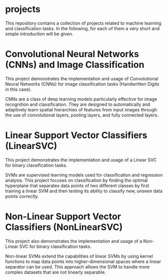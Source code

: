 # projects

This repository contains a collection of projects related to machine learning and classification tasks. In the following, for each of them a very short and simple introduction will be given.


# Convolutional Neural Networks (CNNs) and Image Classification

This project demonstrates the implementation and usage of Convolutional Neural Networks (CNNs) for image classification tasks (Handwritten Digits in this case). 

CNNs are a class of deep learning models particularly effective for image recognition and classification. They are designed to automatically and adaptively learn spatial hierarchies of features from input images through the use of convolutional layers, pooling layers, and fully connected layers.

# Linear Support Vector Classifiers (LinearSVC)

This project demonstrates the implementation and usage of a Linear SVC for binary classification tasks.

SVMs are supervised learning models used for classification and regression analysis. This project focuses on classification by finding the optimal hyperplane that separates data points of two different classes by first training a linear SVM and then testing its ability to classify new, unseen data points correctly. 


# Non-Linear Support Vector Classifiers (NonLinearSVC)

This project also demonstrates the implementation and usage of a Non-Linear SVC for binary classification tasks.

Non-linear SVMs extend the capabilities of linear SVMs by using kernel functions to map data points into higher-dimensional spaces where a linear separator can be used. This approach allows the SVM to handle more complex datasets that are not linearly separable.




